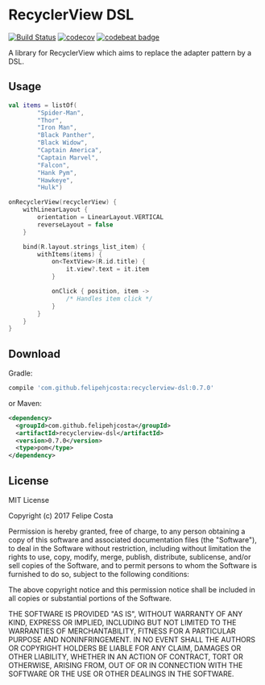 # RecyclerView DSL

[![Build Status](https://travis-ci.org/felipehjcosta/recyclerview-dsl.svg?branch=master)](https://travis-ci.org/felipehjcosta/recyclerview-dsl)
[![codecov](https://codecov.io/gh/felipehjcosta/recyclerview-dsl/branch/master/graph/badge.svg)](https://codecov.io/gh/felipehjcosta/recyclerview-dsl)
[![codebeat badge](https://codebeat.co/badges/7e1861be-faec-4355-8f04-04abb53fdce0)](https://codebeat.co/projects/github-com-felipehjcosta-recyclerview-dsl-master)

A library for RecyclerView which aims to replace the adapter pattern by a DSL.

Usage
-----

```kotlin
val items = listOf(
        "Spider-Man",
        "Thor",
        "Iron Man",
        "Black Panther",
        "Black Widow",
        "Captain America",
        "Captain Marvel",
        "Falcon",
        "Hank Pym",
        "Hawkeye",
        "Hulk")

onRecyclerView(recyclerView) {
    withLinearLayout {
        orientation = LinearLayout.VERTICAL
        reverseLayout = false
    }

    bind(R.layout.strings_list_item) {
        withItems(items) {
            on<TextView>(R.id.title) {
                it.view?.text = it.item
            }

            onClick { position, item ->
                /* Handles item click */
            }
        }
    }
}
```

Download
--------

Gradle:
```groovy
compile 'com.github.felipehjcosta:recyclerview-dsl:0.7.0'
```
or Maven:
```xml
<dependency>
  <groupId>com.github.felipehjcosta</groupId>
  <artifactId>recyclerview-dsl</artifactId>
  <version>0.7.0</version>
  <type>pom</type>
</dependency>
```

License
-------

MIT License

Copyright (c) 2017 Felipe Costa

Permission is hereby granted, free of charge, to any person obtaining a copy
of this software and associated documentation files (the "Software"), to deal
in the Software without restriction, including without limitation the rights
to use, copy, modify, merge, publish, distribute, sublicense, and/or sell
copies of the Software, and to permit persons to whom the Software is
furnished to do so, subject to the following conditions:

The above copyright notice and this permission notice shall be included in all
copies or substantial portions of the Software.

THE SOFTWARE IS PROVIDED "AS IS", WITHOUT WARRANTY OF ANY KIND, EXPRESS OR
IMPLIED, INCLUDING BUT NOT LIMITED TO THE WARRANTIES OF MERCHANTABILITY,
FITNESS FOR A PARTICULAR PURPOSE AND NONINFRINGEMENT. IN NO EVENT SHALL THE
AUTHORS OR COPYRIGHT HOLDERS BE LIABLE FOR ANY CLAIM, DAMAGES OR OTHER
LIABILITY, WHETHER IN AN ACTION OF CONTRACT, TORT OR OTHERWISE, ARISING FROM,
OUT OF OR IN CONNECTION WITH THE SOFTWARE OR THE USE OR OTHER DEALINGS IN THE
SOFTWARE.
